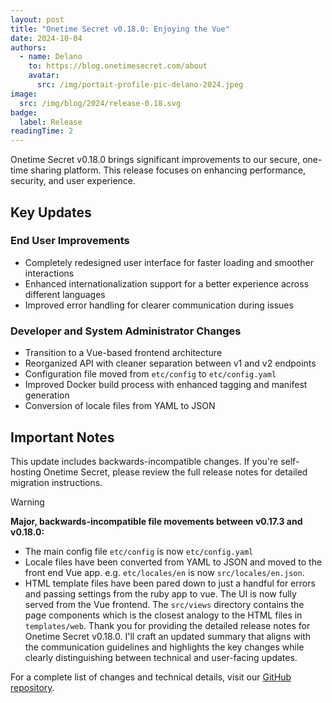 ```yaml
---
layout: post
title: "Onetime Secret v0.18.0: Enjoying the Vue"
date: 2024-10-04
authors:
  - name: Delano
    to: https://blog.onetimesecret.com/about
    avatar:
      src: /img/portait-profile-pic-delano-2024.jpeg
image:
  src: /img/blog/2024/release-0.18.svg
badge:
  label: Release
readingTime: 2
---
```


Onetime Secret v0.18.0 brings significant improvements to our secure, one-time sharing platform. This release focuses on enhancing performance, security, and user experience.

## Key Updates


### End User Improvements

- Completely redesigned user interface for faster loading and smoother interactions
- Enhanced internationalization support for a better experience across different languages
- Improved error handling for clearer communication during issues



### Developer and System Administrator Changes

- Transition to a Vue-based frontend architecture
- Reorganized API with cleaner separation between v1 and v2 endpoints
- Configuration file moved from `etc/config` to `etc/config.yaml`
- Improved Docker build process with enhanced tagging and manifest generation
- Conversion of locale files from YAML to JSON


## Important Notes

This update includes backwards-incompatible changes. If you're self-hosting Onetime Secret, please review the full release notes for detailed migration instructions.

> [!WARNING]
> **Major, backwards-incompatible file movements between v0.17.3 and v0.18.0:**
> * The main config file `etc/config` is now `etc/config.yaml`
> * Locale files have been converted from YAML to JSON and moved to the front end Vue app. e.g. `etc/locales/en` is now `src/locales/en.json`.
> * HTML template files have been pared down to just a handful for errors and passing settings from the ruby app to vue. The UI is now fully served from the Vue frontend. The `src/views` directory contains the page components which is the closest analogy to the HTML files in `templates/web`.
Thank you for providing the detailed release notes for Onetime Secret v0.18.0. I'll craft an updated summary that aligns with the communication guidelines and highlights the key changes while clearly distinguishing between technical and user-facing updates.


For a complete list of changes and technical details, visit our [GitHub repository](https://github.com/onetimesecret/onetimesecret/releases/tag/v0.18.0).
